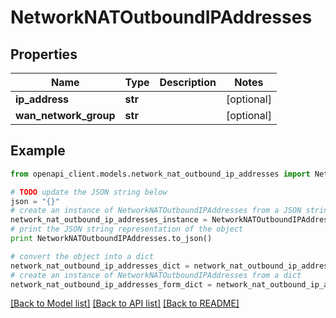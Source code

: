 # NetworkNATOutboundIPAddresses


## Properties

Name | Type | Description | Notes
------------ | ------------- | ------------- | -------------
**ip_address** | **str** |  | [optional] 
**wan_network_group** | **str** |  | [optional] 

## Example

```python
from openapi_client.models.network_nat_outbound_ip_addresses import NetworkNATOutboundIPAddresses

# TODO update the JSON string below
json = "{}"
# create an instance of NetworkNATOutboundIPAddresses from a JSON string
network_nat_outbound_ip_addresses_instance = NetworkNATOutboundIPAddresses.from_json(json)
# print the JSON string representation of the object
print NetworkNATOutboundIPAddresses.to_json()

# convert the object into a dict
network_nat_outbound_ip_addresses_dict = network_nat_outbound_ip_addresses_instance.to_dict()
# create an instance of NetworkNATOutboundIPAddresses from a dict
network_nat_outbound_ip_addresses_form_dict = network_nat_outbound_ip_addresses.from_dict(network_nat_outbound_ip_addresses_dict)
```
[[Back to Model list]](../README.md#documentation-for-models) [[Back to API list]](../README.md#documentation-for-api-endpoints) [[Back to README]](../README.md)


